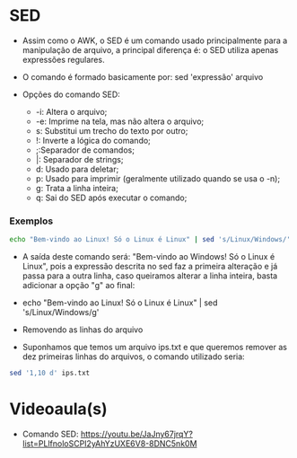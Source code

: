 # SED

* Assim como o AWK, o SED é um comando usado principalmente para a manipulação de arquivo, a principal diferença é: o SED utiliza apenas expressões regulares.

* O comando é formado basicamente por: sed 'expressão' arquivo

* Opções do comando SED:
   * -i: Altera o arquivo;
   * -e: Imprime na tela, mas não altera o arquivo;
   *  s: Substitui um trecho do texto por outro;
   *  !: Inverte a lógica do comando;
   *  ;:Separador de comandos;
   *  |: Separador de strings;
   *  d: Usado para deletar;
   *  p: Usado para imprimir (geralmente utilizado quando se usa o -n);
   *  g: Trata a linha inteira;
   *  q: Sai do SED após executar o comando;


### Exemplos
```bash
echo "Bem-vindo ao Linux! Só o Linux é Linux" | sed 's/Linux/Windows/'
```

   * A saída deste comando será: "Bem-vindo ao Windows! Só o Linux é Linux", pois a expressão descrita no sed faz a primeira alteração e já passa para a outra linha, caso queiramos alterar a linha inteira, basta adicionar a opção "g" ao final:
   * echo "Bem-vindo ao Linux! Só o Linux é Linux" | sed 's/Linux/Windows/g'

* Removendo as linhas do arquivo
* Suponhamos que temos um arquivo ips.txt e que queremos remover as dez primeiras linhas do arquivos, o comando utilizado seria:
```bash
sed '1,10 d' ips.txt
```

# Videoaula(s)

* Comando SED: https://youtu.be/JaJny67jrqY?list=PLlfnoloSCPI2yAhYzUXE6V8-8DNC5nk0M


